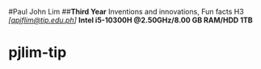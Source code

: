 #Paul John Lim 
##**Third Year** 
Inventions and innovations, Fun facts H3
_[qpjflim@tip.edu.ph]_
**Intel i5-10300H @2.50GHz/8.00 GB RAM/HDD 1TB**
# pjlim-tip
